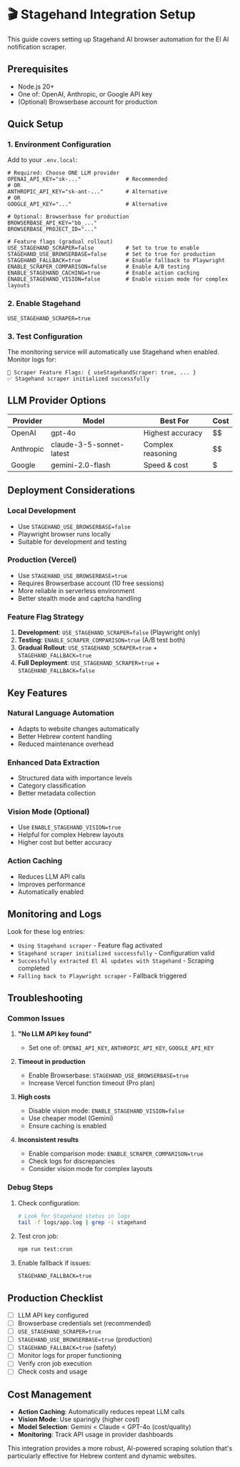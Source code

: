 # 🎬 Stagehand Integration Setup

This guide covers setting up Stagehand AI browser automation for the El Al notification scraper.

## Prerequisites

- Node.js 20+
- One of: OpenAI, Anthropic, or Google API key
- (Optional) Browserbase account for production

## Quick Setup

### 1. Environment Configuration

Add to your `.env.local`:

```env
# Required: Choose ONE LLM provider
OPENAI_API_KEY="sk-..."              # Recommended
# OR
ANTHROPIC_API_KEY="sk-ant-..."       # Alternative  
# OR
GOOGLE_API_KEY="..."                 # Alternative

# Optional: Browserbase for production
BROWSERBASE_API_KEY="bb_..."
BROWSERBASE_PROJECT_ID="..."

# Feature flags (gradual rollout)
USE_STAGEHAND_SCRAPER=false          # Set to true to enable
STAGEHAND_USE_BROWSERBASE=false      # Set to true for production
STAGEHAND_FALLBACK=true              # Enable fallback to Playwright
ENABLE_SCRAPER_COMPARISON=false      # Enable A/B testing
ENABLE_STAGEHAND_CACHING=true        # Enable action caching
ENABLE_STAGEHAND_VISION=false        # Enable vision mode for complex layouts
```

### 2. Enable Stagehand

```env
USE_STAGEHAND_SCRAPER=true
```

### 3. Test Configuration

The monitoring service will automatically use Stagehand when enabled. Monitor logs for:

```
🚩 Scraper Feature Flags: { useStagehandScraper: true, ... }
✅ Stagehand scraper initialized successfully
```

## LLM Provider Options

| Provider   | Model                     | Best For              | Cost  |
|------------|---------------------------|-----------------------|-------|
| OpenAI     | gpt-4o                   | Highest accuracy      | $$    |
| Anthropic  | claude-3-5-sonnet-latest | Complex reasoning     | $$    |
| Google     | gemini-2.0-flash         | Speed & cost          | $     |

## Deployment Considerations

### Local Development
- Use `STAGEHAND_USE_BROWSERBASE=false`
- Playwright browser runs locally
- Suitable for development and testing

### Production (Vercel)
- Use `STAGEHAND_USE_BROWSERBASE=true`
- Requires Browserbase account (10 free sessions)
- More reliable in serverless environment
- Better stealth mode and captcha handling

### Feature Flag Strategy

1. **Development**: `USE_STAGEHAND_SCRAPER=false` (Playwright only)
2. **Testing**: `ENABLE_SCRAPER_COMPARISON=true` (A/B test both)
3. **Gradual Rollout**: `USE_STAGEHAND_SCRAPER=true` + `STAGEHAND_FALLBACK=true`
4. **Full Deployment**: `USE_STAGEHAND_SCRAPER=true` + `STAGEHAND_FALLBACK=false`

## Key Features

### Natural Language Automation
- Adapts to website changes automatically
- Better Hebrew content handling
- Reduced maintenance overhead

### Enhanced Data Extraction
- Structured data with importance levels
- Category classification
- Better metadata collection

### Vision Mode (Optional)
- Use `ENABLE_STAGEHAND_VISION=true`
- Helpful for complex Hebrew layouts
- Higher cost but better accuracy

### Action Caching
- Reduces LLM API calls
- Improves performance
- Automatically enabled

## Monitoring and Logs

Look for these log entries:
- `Using Stagehand scraper` - Feature flag activated
- `Stagehand scraper initialized successfully` - Configuration valid
- `Successfully extracted El Al updates with Stagehand` - Scraping completed
- `Falling back to Playwright scraper` - Fallback triggered

## Troubleshooting

### Common Issues

1. **"No LLM API key found"**
   - Set one of: `OPENAI_API_KEY`, `ANTHROPIC_API_KEY`, `GOOGLE_API_KEY`

2. **Timeout in production**
   - Enable Browserbase: `STAGEHAND_USE_BROWSERBASE=true`
   - Increase Vercel function timeout (Pro plan)

3. **High costs**
   - Disable vision mode: `ENABLE_STAGEHAND_VISION=false`
   - Use cheaper model (Gemini)
   - Ensure caching is enabled

4. **Inconsistent results**
   - Enable comparison mode: `ENABLE_SCRAPER_COMPARISON=true`
   - Check logs for discrepancies
   - Consider vision mode for complex layouts

### Debug Steps

1. Check configuration:
   ```bash
   # Look for Stagehand status in logs
   tail -f logs/app.log | grep -i stagehand
   ```

2. Test cron job:
   ```bash
   npm run test:cron
   ```

3. Enable fallback if issues:
   ```env
   STAGEHAND_FALLBACK=true
   ```

## Production Checklist

- [ ] LLM API key configured
- [ ] Browserbase credentials set (recommended)
- [ ] `USE_STAGEHAND_SCRAPER=true`
- [ ] `STAGEHAND_USE_BROWSERBASE=true` (production)
- [ ] `STAGEHAND_FALLBACK=true` (safety)
- [ ] Monitor logs for proper functioning
- [ ] Verify cron job execution
- [ ] Check costs and usage

## Cost Management

- **Action Caching**: Automatically reduces repeat LLM calls
- **Vision Mode**: Use sparingly (higher cost)
- **Model Selection**: Gemini < Claude < GPT-4o (cost/quality)
- **Monitoring**: Track API usage in provider dashboards

This integration provides a more robust, AI-powered scraping solution that's particularly effective for Hebrew content and dynamic websites. 